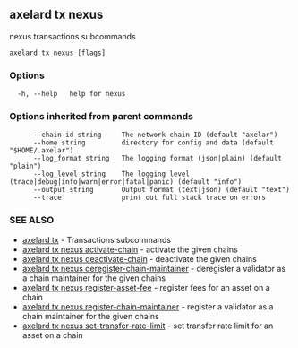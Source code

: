 ## axelard tx nexus

nexus transactions subcommands

```
axelard tx nexus [flags]
```

### Options

```
  -h, --help   help for nexus
```

### Options inherited from parent commands

```
      --chain-id string     The network chain ID (default "axelar")
      --home string         directory for config and data (default "$HOME/.axelar")
      --log_format string   The logging format (json|plain) (default "plain")
      --log_level string    The logging level (trace|debug|info|warn|error|fatal|panic) (default "info")
      --output string       Output format (text|json) (default "text")
      --trace               print out full stack trace on errors
```

### SEE ALSO

- [axelard tx](/cli-docs/v0_29_1/axelard_tx) - Transactions subcommands
- [axelard tx nexus activate-chain](/cli-docs/v0_29_1/axelard_tx_nexus_activate-chain) - activate the given chains
- [axelard tx nexus deactivate-chain](/cli-docs/v0_29_1/axelard_tx_nexus_deactivate-chain) - deactivate the given chains
- [axelard tx nexus deregister-chain-maintainer](/cli-docs/v0_29_1/axelard_tx_nexus_deregister-chain-maintainer) - deregister a validator as a chain maintainer for the given chains
- [axelard tx nexus register-asset-fee](/cli-docs/v0_29_1/axelard_tx_nexus_register-asset-fee) - register fees for an asset on a chain
- [axelard tx nexus register-chain-maintainer](/cli-docs/v0_29_1/axelard_tx_nexus_register-chain-maintainer) - register a validator as a chain maintainer for the given chains
- [axelard tx nexus set-transfer-rate-limit](/cli-docs/v0_29_1/axelard_tx_nexus_set-transfer-rate-limit) - set transfer rate limit for an asset on a chain
